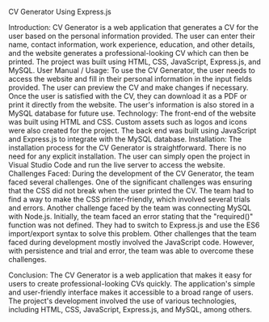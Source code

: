 CV Generator Using Express.js

Introduction: 
CV Generator is a web application that generates a CV for the user based on the personal information provided. The user can enter their name, contact information, work experience, education, and other details, and the website generates a professional-looking CV which can then be printed. The project was built using HTML, CSS, JavaScript, Express.js, and MySQL.
User Manual / Usage:
 To use the CV Generator, the user needs to access the website and fill in their personal information in the input fields provided. The user can preview the CV and make changes if necessary. Once the user is satisfied with the CV, they can download it as a PDF or print it directly from the website. The user's information is also stored in a MySQL database for future use.
Technology: 
The front-end of the website was built using HTML and CSS. Custom assets such as logos and icons were also created for the project. The back end was built using JavaScript and Express.js to integrate with the MySQL database. 
Installation:
The installation process for the CV Generator is straightforward. There is no need for any explicit installation. The user can simply open the project in Visual Studio Code and run the live server to access the website.
Challenges Faced:
During the development of the CV Generator, the team faced several challenges. One of the significant challenges was ensuring that the CSS did not break when the user printed the CV. The team had to find a way to make the CSS printer-friendly, which involved several trials and errors.
Another challenge faced by the team was connecting MySQL with Node.js. Initially, the team faced an error stating that the "required()" function was not defined. They had to switch to Express.js and use the ES6 import/export syntax to solve this problem.
Other challenges that the team faced during development mostly involved the JavaScript code. However, with persistence and trial and error, the team was able to overcome these challenges.

Conclusion:
The CV Generator is a web application that makes it easy for users to create professional-looking CVs quickly. The application's simple and user-friendly interface makes it accessible to a broad range of users. The project's development involved the use of various technologies, including HTML, CSS, JavaScript, Express.js, and MySQL, among others.

